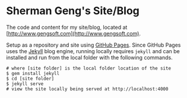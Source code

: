 # Sherman Geng's Site/BlogThe code and content for my site/blog, located at [http://www.gengsoft.com](http://www.gengsoft.com).Setup as a repository and site using [GitHub Pages](https://pages.github.com/).  Since GitHub Pages uses the [Jekyll](http://jekyllrb.com) blog engine, running locally requires `jekyll` and can be installed and run from the local folder with the following commands.    # where [site folder] is the local folder location of the site    $ gem install jekyll    $ cd [site folder] 	$ jekyll serve    # view the site locally being served at http://localhost:4000